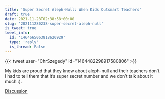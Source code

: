 ```yaml
---
title: 'Super Secret Aleph-Null: When Kids Outsmart Teachers'
draft: true
date: 2021-11-28T02:38:58+00:00
slug: '202111280238-super-secret-aleph-null'
is_tweet: true
tweet_info:
  id: '1464665063818620929'
  type: 'reply'
  is_thread: False
---
```




{{< tweet user="ChrSzegedy" id="1464482298917580806" >}}

My kids are proud that they know about aleph-null and their teachers don’t. I had to tell them that it’s super secret number and we don’t talk about it much :).

[Discussion](https://x.com/sytelus/status/1464665063818620929)
